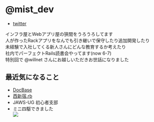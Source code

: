 # @mist_dev

- [twitter](https://twitter.com/mist_dev)

インフラ屋とWebアプリ屋の狭間をうろうろしてます<br>
人が作ったRackアプリをなんでも引き継いで保守したり追加開発したり<br>
未経験で入社してくる新人さんにどんな教育するか考えたり<br>
社内でパーフェクトRails読書会やってます(now 6-7)<br>
特別回で @willnet さんにお越しいただきお世話になりました

## 最近気になること

- [DocBase](https://docbase.io/)
- [西新宿.rb](http://nishishinjuku.doorkeeper.jp/)
- JAWS-UG 初心者支部
- ミニ四駆できました<br>![](https://pbs.twimg.com/media/B3xRyX2CEAAr7Wp.jpg) 
